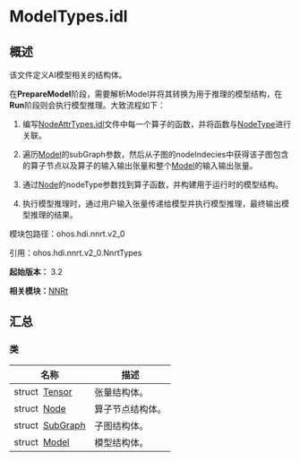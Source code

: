 # ModelTypes.idl


## 概述

该文件定义AI模型相关的结构体。

在**PrepareModel**阶段，需要解析Model并将其转换为用于推理的模型结构，在**Run**阶段则会执行模型推理。大致流程如下：

1. 编写[NodeAttrTypes.idl](_node_attr_types_8idl_v20.md)文件中每一个算子的函数，并将函数与[NodeType](_n_n_rt_v20.md#nodetype)进行关联。

2. 遍历[Model](_model_v20.md)的subGraph参数，然后从子图的nodeIndecies中获得该子图包含的算子节点以及算子的输入输出张量和整个[Model](_model_v20.md)的输入输出张量。

3. 通过[Node](_node_v20.md)的nodeType参数找到算子函数，并构建用于运行时的模型结构。

4. 执行模型推理时，通过用户输入张量传递给模型并执行模型推理，最终输出模型推理的结果。

模块包路径：ohos.hdi.nnrt.v2_0

引用：ohos.hdi.nnrt.v2_0.NnrtTypes

**起始版本：** 3.2

**相关模块：**[NNRt](_n_n_rt_v20.md)


## 汇总


### 类

| 名称 | 描述 | 
| -------- | -------- |
| struct&nbsp;&nbsp;[Tensor](_tensor_v20.md) | 张量结构体。  | 
| struct&nbsp;&nbsp;[Node](_node_v20.md) | 算子节点结构体。  | 
| struct&nbsp;&nbsp;[SubGraph](_sub_graph_v20.md) | 子图结构体。  | 
| struct&nbsp;&nbsp;[Model](_model_v20.md) | 模型结构体。  | 
